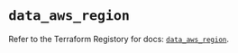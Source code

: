 # `data_aws_region`

Refer to the Terraform Registory for docs: [`data_aws_region`](https://registry.terraform.io/providers/hashicorp/aws/5.14.0/docs/data-sources/region).
